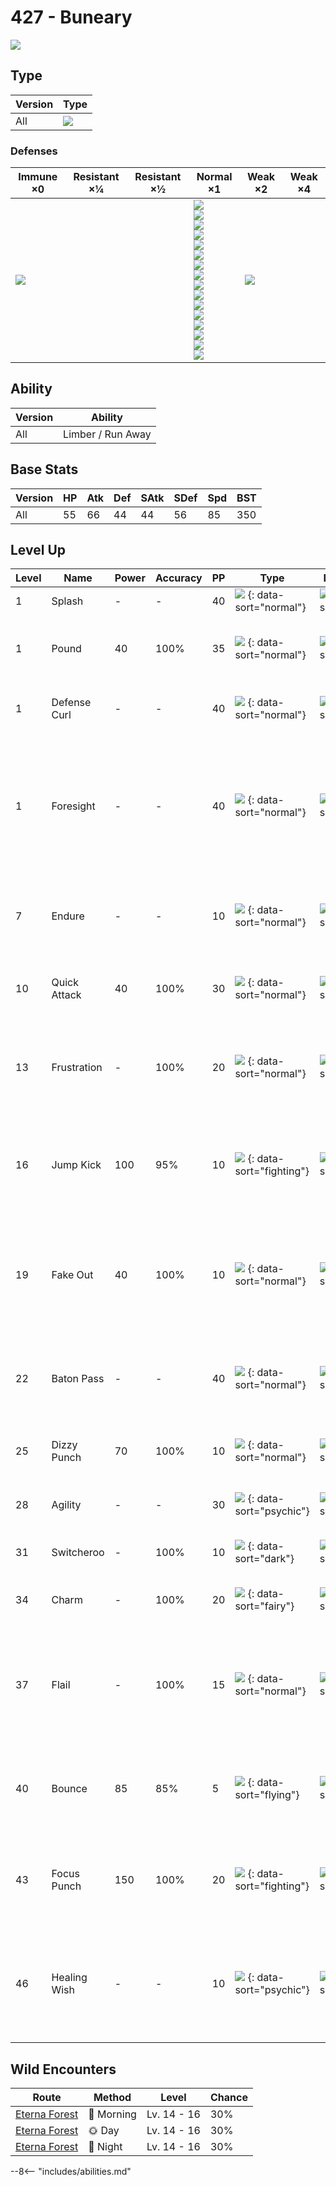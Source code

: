 # 427 - Buneary
![][427]

## Type

Version | Type
---     | ---
All     | ![][normal]

### Defenses

Immune ×0      | Resistant ×¼ | Resistant ×½ | Normal ×1                                                                                                                                                                                                                           | Weak ×2           | Weak ×4
---            | ---          | ---          | ---                                                                                                                                                                                                                                 | ---               | ---
![][ghost]<br> | &nbsp;       | &nbsp;       | ![][normal]<br>![][flying]<br>![][poison]<br>![][ground]<br>![][rock]<br>![][bug]<br>![][steel]<br>![][fire]<br>![][water]<br>![][grass]<br>![][electric]<br>![][psychic]<br>![][ice]<br>![][dragon]<br>![][dark]<br>![][fairy]<br> | ![][fighting]<br> | &nbsp;

## Ability

Version | Ability
---     | ---
All     | Limber / Run Away

## Base Stats

Version | HP  | Atk | Def | SAtk | SDef | Spd | BST
---     | --- | --- | --- | ---  | ---  | --- | ---
All     | 55  | 66  | 44  | 44   | 56   | 85  | 350

## Level Up

Level | Name         | Power | Accuracy | PP  | Type                                   | Damage Class                           | Description
---   | ---          | ---   | ---      | --- | ---                                    | ---                                    | ---
1     | Splash       | -     | -        | 40  | ![][normal] {: data-sort="normal"}     | ![][status] {: data-sort="status"}     | Does nothing.
1     | Pound        | 40    | 100%     | 35  | ![][normal] {: data-sort="normal"}     | ![][physical] {: data-sort="physical"} | Inflicts regular damage with no additional effect.
1     | Defense Curl | -     | -        | 40  | ![][normal] {: data-sort="normal"}     | ![][status] {: data-sort="status"}     | Raises user's Defense by one stage.
1     | Foresight    | -     | -        | 40  | ![][normal] {: data-sort="normal"}     | ![][status] {: data-sort="status"}     | Forces the target to have no Evade, and allows it to be hit by Normal and Fighting moves even if it's a Ghost.
7     | Endure       | -     | -        | 10  | ![][normal] {: data-sort="normal"}     | ![][status] {: data-sort="status"}     | Prevents the user's HP from lowering below 1 this turn.
10    | Quick Attack | 40    | 100%     | 30  | ![][normal] {: data-sort="normal"}     | ![][physical] {: data-sort="physical"} | Inflicts regular damage with no additional effect.
13    | Frustration  | -     | 100%     | 20  | ![][normal] {: data-sort="normal"}     | ![][physical] {: data-sort="physical"} | Power increases as happiness decreases, up to a maximum of 102.
16    | Jump Kick    | 100   | 95%      | 10  | ![][fighting] {: data-sort="fighting"} | ![][physical] {: data-sort="physical"} | If the user misses, it takes half the damage it would have inflicted in recoil.
19    | Fake Out     | 40    | 100%     | 10  | ![][normal] {: data-sort="normal"}     | ![][physical] {: data-sort="physical"} | Can only be used as the first move after the user enters battle.  Causes the target to flinch.
22    | Baton Pass   | -     | -        | 40  | ![][normal] {: data-sort="normal"}     | ![][status] {: data-sort="status"}     | Allows the trainer to switch out the user and pass effects along to its replacement.
25    | Dizzy Punch  | 70    | 100%     | 10  | ![][normal] {: data-sort="normal"}     | ![][physical] {: data-sort="physical"} | Has a 20% chance to confuse the target.
28    | Agility      | -     | -        | 30  | ![][psychic] {: data-sort="psychic"}   | ![][status] {: data-sort="status"}     | Raises the user's Speed by two stages.
31    | Switcheroo   | -     | 100%     | 10  | ![][dark] {: data-sort="dark"}         | ![][status] {: data-sort="status"}     | User and target swap items.
34    | Charm        | -     | 100%     | 20  | ![][fairy] {: data-sort="fairy"}       | ![][status] {: data-sort="status"}     | Lowers the target's Attack by two stages.
37    | Flail        | -     | 100%     | 15  | ![][normal] {: data-sort="normal"}     | ![][physical] {: data-sort="physical"} | Inflicts more damage when the user has less HP remaining, with a maximum of 200 power.
40    | Bounce       | 85    | 85%      | 5   | ![][flying] {: data-sort="flying"}     | ![][physical] {: data-sort="physical"} | User bounces high into the air, dodging all attacks, and hits next turn.
43    | Focus Punch  | 150   | 100%     | 20  | ![][fighting] {: data-sort="fighting"} | ![][physical] {: data-sort="physical"} | If the user takes damage before attacking, the attack is canceled.
46    | Healing Wish | -     | -        | 10  | ![][psychic] {: data-sort="psychic"}   | ![][status] {: data-sort="status"}     | User faints.  Its replacement has its HP fully restored and any major status effect removed.

## Wild Encounters

Route           | Method    | Level       | Chance
---             | ---       | ---         | ---
[Eterna Forest] | 🌅 Morning | Lv. 14 - 16 | 30%
[Eterna Forest] | 🌞 Day     | Lv. 14 - 16 | 30%
[Eterna Forest] | 🌙 Night   | Lv. 14 - 16 | 30%

--8<-- "includes/abilities.md"

[427]: ../img/pokemon/427.png
[normal]: ../img/types/normal.png
[fire]: ../img/types/fire.png
[fighting]: ../img/types/fighting.png
[water]: ../img/types/water.png
[flying]: ../img/types/flying.png
[grass]: ../img/types/grass.png
[poison]: ../img/types/poison.png
[electric]: ../img/types/electric.png
[ground]: ../img/types/ground.png
[psychic]: ../img/types/psychic.png
[rock]: ../img/types/rock.png
[ice]: ../img/types/ice.png
[bug]: ../img/types/bug.png
[dragon]: ../img/types/dragon.png
[ghost]: ../img/types/ghost.png
[dark]: ../img/types/dark.png
[steel]: ../img/types/steel.png
[fairy]: ../img/types/fairy.png
[physical]: ../img/types/physical.png
[status]: ../img/types/status.png
[Eterna Forest]: ../../wild_pokemon/eterna_forest/
